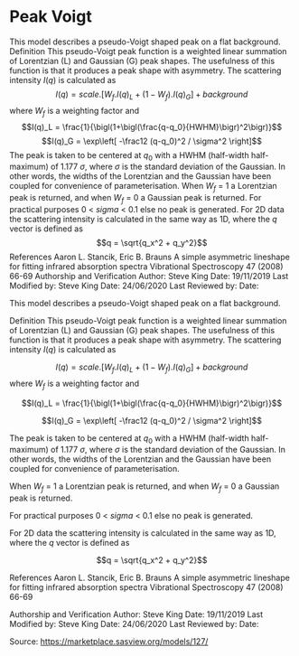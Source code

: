 # Peak Voigt

This model describes a pseudo-Voigt shaped peak on a flat background. Definition This pseudo-Voigt peak function is a weighted linear summation of Lorentzian (L) and Gaussian (G) peak shapes. The usefulness of this function is that it produces a peak shape with asymmetry. The scattering intensity $I(q)$ is calculated as $$I(q) = scale . [{W_f.I(q)_L} + {(1-W_f).I(q)_G}] + background$$ where $W_f$ is a weighting factor and $$I(q)_L = \frac{1}{\bigl(1+\bigl(\frac{q-q_0}{HWHM}\bigr)^2\bigr)}$$ $$I(q)_G = \exp\left[ -\frac12 (q-q_0)^2 / \sigma^2 \right]$$ The peak is taken to be centered at $q_0$ with a HWHM (half-width half-maximum) of 1.177 $\sigma$, where $\sigma$ is the standard deviation of the Gaussian. In other words, the widths of the Lorentzian and the Gaussian have been coupled for convenience of parameterisation. When $W_f$ = 1 a Lorentzian peak is returned, and when $W_f$ = 0 a Gaussian peak is returned. For practical purposes 0 < $sigma$ < 0.1 else no peak is generated. For 2D data the scattering intensity is calculated in the same way as 1D, where the $q$ vector is defined as $$q = \sqrt{q_x^2 + q_y^2}$$ References Aaron L. Stancik, Eric B. Brauns A simple asymmetric lineshape for fitting infrared absorption spectra Vibrational Spectroscopy 47 (2008) 66-69 Authorship and Verification Author: Steve King Date: 19/11/2019 Last Modified by: Steve King Date: 24/06/2020 Last Reviewed by: Date:

This model describes a pseudo-Voigt shaped peak on a flat background.

Definition This pseudo-Voigt peak function is a weighted linear summation of Lorentzian (L) and Gaussian (G) peak shapes. The usefulness of this function is that it produces a peak shape with asymmetry. The scattering intensity $I(q)$ is calculated as

$$I(q) = scale . [{W_f.I(q)_L} + {(1-W_f).I(q)_G}] + background$$ where $W_f$ is a weighting factor and

$$I(q)_L = \frac{1}{\bigl(1+\bigl(\frac{q-q_0}{HWHM}\bigr)^2\bigr)}$$

$$I(q)_G = \exp\left[ -\frac12 (q-q_0)^2 / \sigma^2 \right]$$

The peak is taken to be centered at $q_0$ with a HWHM (half-width half-maximum) of 1.177 $\sigma$, where $\sigma$ is the standard deviation of the Gaussian. In other words, the widths of the Lorentzian and the Gaussian have been coupled for convenience of parameterisation.

When $W_f$ = 1 a Lorentzian peak is returned, and when $W_f$ = 0 a Gaussian peak is returned.

For practical purposes 0 < $sigma$ < 0.1 else no peak is generated.

For 2D data the scattering intensity is calculated in the same way as 1D, where the $q$ vector is defined as

$$q = \sqrt{q_x^2 + q_y^2}$$

References Aaron L. Stancik, Eric B. Brauns A simple asymmetric lineshape for fitting infrared absorption spectra Vibrational Spectroscopy 47 (2008) 66-69

Authorship and Verification Author: Steve King Date: 19/11/2019 Last Modified by: Steve King Date: 24/06/2020 Last Reviewed by: Date:

Source: https://marketplace.sasview.org/models/127/
